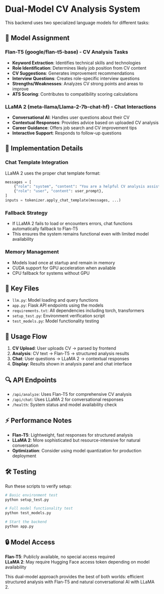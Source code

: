 # Dual-Model CV Analysis System

This backend uses two specialized language models for different tasks:

## 🎯 Model Assignment

### **Flan-T5 (google/flan-t5-base)** - CV Analysis Tasks

- **Keyword Extraction**: Identifies technical skills and technologies
- **Role Identification**: Determines likely job position from CV content
- **CV Suggestions**: Generates improvement recommendations
- **Interview Questions**: Creates role-specific interview questions
- **Strengths/Weaknesses**: Analyzes CV strong points and areas to improve
- **ATS Scoring**: Contributes to compatibility scoring calculations

### **LLaMA 2 (meta-llama/Llama-2-7b-chat-hf)** - Chat Interactions

- **Conversational AI**: Handles user questions about their CV
- **Contextual Responses**: Provides advice based on uploaded CV analysis
- **Career Guidance**: Offers job search and CV improvement tips
- **Interactive Support**: Responds to follow-up questions

## 🔧 Implementation Details

### Chat Template Integration

LLaMA 2 uses the proper chat template format:

```python
messages = [
    {"role": "system", "content": "You are a helpful CV analysis assistant..."},
    {"role": "user", "content": user_prompt},
]
inputs = tokenizer.apply_chat_template(messages, ...)
```

### Fallback Strategy

- If LLaMA 2 fails to load or encounters errors, chat functions automatically fallback to Flan-T5
- This ensures the system remains functional even with limited model availability

### Memory Management

- Models load once at startup and remain in memory
- CUDA support for GPU acceleration when available
- CPU fallback for systems without GPU

## 📂 Key Files

- `llm.py`: Model loading and query functions
- `app.py`: Flask API endpoints using the models
- `requirements.txt`: All dependencies including torch, transformers
- `setup_test.py`: Environment verification script
- `test_models.py`: Model functionality testing

## 🚀 Usage Flow

1. **CV Upload**: User uploads CV → parsed by frontend
2. **Analysis**: CV text → Flan-T5 → structured analysis results
3. **Chat**: User questions → LLaMA 2 → contextual responses
4. **Display**: Results shown in analysis panel and chat interface

## 🔍 API Endpoints

- `/api/analyze`: Uses Flan-T5 for comprehensive CV analysis
- `/api/chat`: Uses LLaMA 2 for conversational responses
- `/health`: System status and model availability check

## ⚡ Performance Notes

- **Flan-T5**: Lightweight, fast responses for structured analysis
- **LLaMA 2**: More sophisticated but resource-intensive for natural conversation
- **Optimization**: Consider using model quantization for production deployment

## 🛠️ Testing

Run these scripts to verify setup:

```bash
# Basic environment test
python setup_test.py

# Full model functionality test
python test_models.py

# Start the backend
python app.py
```

## 🔒 Model Access

**Flan-T5**: Publicly available, no special access required  
**LLaMA 2**: May require Hugging Face access token depending on model availability

This dual-model approach provides the best of both worlds: efficient structured analysis with Flan-T5 and natural conversational AI with LLaMA 2.

